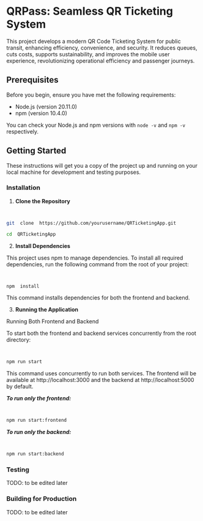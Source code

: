 # QRPass: Seamless QR Ticketing System

This project develops a modern QR Code Ticketing System for public transit, enhancing efficiency, convenience, and security. It reduces queues, cuts costs, supports sustainability, and improves the mobile user experience, revolutionizing operational efficiency and passenger journeys.

## Prerequisites

Before you begin, ensure you have met the following requirements:

- Node.js (version 20.11.0)
- npm (version 10.4.0)

You can check your Node.js and npm versions with `node -v` and `npm -v` respectively.

## Getting Started

These instructions will get you a copy of the project up and running on your local machine for development and testing purposes.

### Installation

1.  **Clone the Repository**

```bash


git  clone  https://github.com/yourusername/QRTicketingApp.git

cd  QRTicketingApp

```

2.  **Install Dependencies**

This project uses npm to manage dependencies. To install all required dependencies, run the following command from the root of your project:

```bash


npm  install

```

This command installs dependencies for both the frontend and backend.

3.  **Running the Application**

Running Both Frontend and Backend

To start both the frontend and backend services concurrently from the root directory:

```bash


npm run start

```

This command uses concurrently to run both services. The frontend will be available at http://localhost:3000 and the backend at http://localhost:5000 by default.

**_To run only the frontend:_**

```bash


npm run start:frontend

```

**_To run only the backend:_**

```bash


npm run start:backend

```

### Testing

TODO: to be edited later

### Building for Production

TODO: to be edited later
